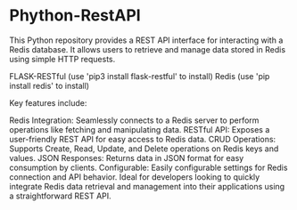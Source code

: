 # Phython-RestAPI

This Python repository provides a REST API interface for interacting with a Redis database. It allows users to retrieve and manage data stored in Redis using simple HTTP requests. 

FLASK-RESTful (use 'pip3 install flask-restful' to install)
Redis (use 'pip install redis' to install)



Key features include:

Redis Integration: Seamlessly connects to a Redis server to perform operations like fetching and manipulating data.
RESTful API: Exposes a user-friendly REST API for easy access to Redis data.
CRUD Operations: Supports Create, Read, Update, and Delete operations on Redis keys and values.
JSON Responses: Returns data in JSON format for easy consumption by clients.
Configurable: Easily configurable settings for Redis connection and API behavior.
Ideal for developers looking to quickly integrate Redis data retrieval and management into their applications using a straightforward REST API.

